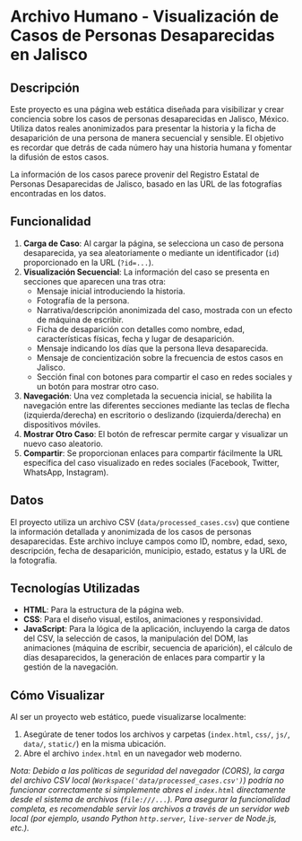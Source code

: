 # Archivo Humano - Visualización de Casos de Personas Desaparecidas en Jalisco

## Descripción

Este proyecto es una página web estática diseñada para visibilizar y crear conciencia sobre los casos de personas desaparecidas en Jalisco, México. Utiliza datos reales anonimizados para presentar la historia y la ficha de desaparición de una persona de manera secuencial y sensible. El objetivo es recordar que detrás de cada número hay una historia humana y fomentar la difusión de estos casos.

La información de los casos parece provenir del Registro Estatal de Personas Desaparecidas de Jalisco, basado en las URL de las fotografías encontradas en los datos.

## Funcionalidad

1.  **Carga de Caso**: Al cargar la página, se selecciona un caso de persona desaparecida, ya sea aleatoriamente o mediante un identificador (`id`) proporcionado en la URL (`?id=...`).
2.  **Visualización Secuencial**: La información del caso se presenta en secciones que aparecen una tras otra:
    * Mensaje inicial introduciendo la historia.
    * Fotografía de la persona.
    * Narrativa/descripción anonimizada del caso, mostrada con un efecto de máquina de escribir.
    * Ficha de desaparición con detalles como nombre, edad, características físicas, fecha y lugar de desaparición.
    * Mensaje indicando los días que la persona lleva desaparecida.
    * Mensaje de concientización sobre la frecuencia de estos casos en Jalisco.
    * Sección final con botones para compartir el caso en redes sociales y un botón para mostrar otro caso.
3.  **Navegación**: Una vez completada la secuencia inicial, se habilita la navegación entre las diferentes secciones mediante las teclas de flecha (izquierda/derecha) en escritorio o deslizando (izquierda/derecha) en dispositivos móviles.
4.  **Mostrar Otro Caso**: El botón de refrescar permite cargar y visualizar un nuevo caso aleatorio.
5.  **Compartir**: Se proporcionan enlaces para compartir fácilmente la URL específica del caso visualizado en redes sociales (Facebook, Twitter, WhatsApp, Instagram).

## Datos

El proyecto utiliza un archivo CSV (`data/processed_cases.csv`) que contiene la información detallada y anonimizada de los casos de personas desaparecidas. Este archivo incluye campos como ID, nombre, edad, sexo, descripción, fecha de desaparición, municipio, estado, estatus y la URL de la fotografía.

## Tecnologías Utilizadas

* **HTML**: Para la estructura de la página web.
* **CSS**: Para el diseño visual, estilos, animaciones y responsividad.
* **JavaScript**: Para la lógica de la aplicación, incluyendo la carga de datos del CSV, la selección de casos, la manipulación del DOM, las animaciones (máquina de escribir, secuencia de aparición), el cálculo de días desaparecidos, la generación de enlaces para compartir y la gestión de la navegación.

## Cómo Visualizar

Al ser un proyecto web estático, puede visualizarse localmente:

1.  Asegúrate de tener todos los archivos y carpetas (`index.html`, `css/`, `js/`, `data/`, `static/`) en la misma ubicación.
2.  Abre el archivo `index.html` en un navegador web moderno.

*Nota: Debido a las políticas de seguridad del navegador (CORS), la carga del archivo CSV local (`Workspace('data/processed_cases.csv')`) podría no funcionar correctamente si simplemente abres el `index.html` directamente desde el sistema de archivos (`file:///...`). Para asegurar la funcionalidad completa, es recomendable servir los archivos a través de un servidor web local (por ejemplo, usando Python `http.server`, `live-server` de Node.js, etc.).*